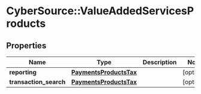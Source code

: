 # CyberSource::ValueAddedServicesProducts

## Properties
Name | Type | Description | Notes
------------ | ------------- | ------------- | -------------
**reporting** | [**PaymentsProductsTax**](PaymentsProductsTax.md) |  | [optional] 
**transaction_search** | [**PaymentsProductsTax**](PaymentsProductsTax.md) |  | [optional] 


